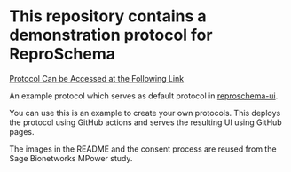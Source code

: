 # This repository contains a demonstration protocol for ReproSchema


<a href="https://www.repronim.org/reproschema-ui/#/?url=https://raw.githubusercontent.com/rebklein/MumbleMelody_Long/darius/MumbleMelody/MumbleMelody_schema">Protocol Can be Accessed at the Following Link</a>
<br>

An example protocol which serves as default protocol in [reproschema-ui](https://github.com/ReproNim/reproschema-ui).

You can use this is an example to create your own protocols. This deploys the protocol using GitHub actions and serves 
the resulting UI using GitHub pages.

The images in the README and the consent process are reused from the Sage Bionetworks MPower study.
